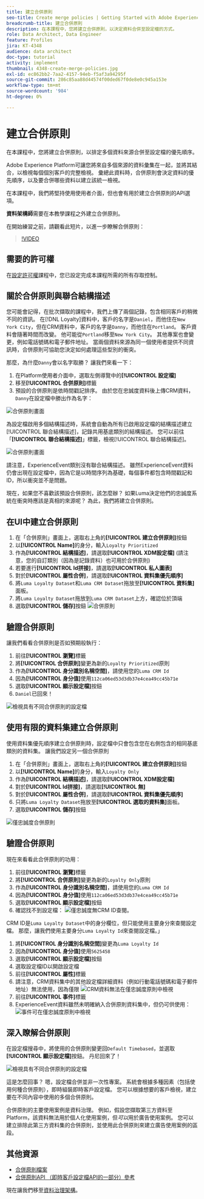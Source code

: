 ```yaml
---
title: 建立合併原則
seo-title: Create merge policies | Getting Started with Adobe Experience Platform for Data Architects and Data Engineers
breadcrumb-title: 建立合併原則
description: 在本課程中，您將建立合併原則，以決定資料合併至設定檔的方式。
role: Data Architect, Data Engineer
feature: Profiles
jira: KT-4348
audience: data architect
doc-type: tutorial
activity: implement
thumbnail: 4348-create-merge-policies.jpg
exl-id: ec862bb2-7aa2-4157-94eb-f5af3a94295f
source-git-commit: 286c85aa88d44574f00ded67f0de8e0c945a153e
workflow-type: tm+mt
source-wordcount: '984'
ht-degree: 0%

---
```


# 建立合併原則

<!--20 min-->

在本課程中，您將建立合併原則，以排定多個資料來源合併至設定檔的優先順序。

Adobe Experience Platform可讓您將來自多個來源的資料彙集在一起，並將其結合，以檢視每個個別客戶的完整檢視。 彙總此資料時，合併原則會決定資料的優先順序，以及要合併哪些資料以建立該統一檢視。

在本課程中，我們將堅持使用使用者介面，但也會有用於建立合併原則的API選項。

**資料架構師**&#x200B;需要在本教學課程之外建立合併原則。

在開始練習之前，請觀看此短片，以進一步瞭解合併原則：
>[!VIDEO](https://video.tv.adobe.com/v/330433?learn=on&enablevpops)

## 需要的許可權

在[設定許可權](configure-permissions.md)課程中，您已設定完成本課程所需的所有存取控制。

<!--* Permission items **[!UICONTROL Profile Management]** > **[!UICONTROL View Merge Policies]** and **[!UICONTROL Manage Merge Policies]**
* Permission item **[!UICONTROL Profile Management]** > **[!UICONTROL View Profiles]** and **[!UICONTROL Manage Profiles]**
* Permission item **[!UICONTROL Sandboxes]** > `Luma Tutorial`
* User-role access to the `Luma Tutorial Platform` product profile
-->

## 關於合併原則與聯合結構描述

您可能會記得，在批次擷取的課程中，我們上傳了兩個記錄，包含相同客戶的稍微不同的資訊。 在[!DNL Loyalty]資料中，客戶的名字是`Daniel`，而他住在`New York City`，但在CRM資料中，客戶的名字是`Danny`，而他住在`Portland`。 客戶資料會隨著時間而改變。 他可能從`Portland`移至`New York City`。 其他專案也會變更，例如電話號碼和電子郵件地址。 當兩個資料來源為同一個使用者提供不同資訊時，合併原則可協助您決定如何處理這些型別的衝突。

那麼，為什麼`Danny`會以名字取勝？ 讓我們來看一下：

1. 在Platform使用者介面中，選取左側導覽中的&#x200B;**[!UICONTROL 設定檔]**
1. 移至&#x200B;**[!UICONTROL 合併原則]**&#x200B;標籤
1. 預設的合併原則是依時間戳記排序。 由於您在忠誠度資料後上傳CRM資料，`Danny`在設定檔中勝出作為名字：

![合併原則畫面](assets/mergepolicies-default.png)

為設定檔啟用多個結構描述時，系統會自動為所有已啟用設定檔的結構描述建立[!UICONTROL 聯合結構描述]，記錄共用基底類別的結構描述。 您可以前往「**[!UICONTROL 聯合結構描述]**」標籤，檢視[!UICONTROL 聯合結構描述]。

![合併原則畫面](assets/mergepolicies-unionSchema.png)

請注意，ExperienceEvent類別沒有聯合結構描述。 雖然ExperienceEvent資料仍會出現在設定檔中，因為它是以時間序列為基礎，每個事件都包含時間戳記和ID，所以衝突並不是問題。

現在，如果您不喜歡該預設合併原則，該怎麼辦？ 如果Luma決定他們的忠誠度系統在衝突時應該是真相的來源呢？ 為此，我們將建立合併原則。

## 在UI中建立合併原則

1. 在「合併原則」畫面上，選取右上角的&#x200B;**[!UICONTROL 建立合併原則]**&#x200B;按鈕
1. 以&#x200B;**[!UICONTROL Name]**&#x200B;的身分，輸入`Loyalty Prioritized`
1. 作為&#x200B;**[!UICONTROL 結構描述]**，請選取&#x200B;**[!UICONTROL XDM設定檔]** (請注意，您的自訂類別（因為是記錄資料）也可用於合併原則)
1. 若要進行&#x200B;**[!UICONTROL Id拼接]**，請選取&#x200B;**[!UICONTROL 私人圖表]**
1. 對於&#x200B;**[!UICONTROL 屬性合併]**，請選取&#x200B;**[!UICONTROL 資料集優先順序]**
1. 將`Luma Loyalty Dataset`和`Luma CRM Dataset`拖放至&#x200B;**[!UICONTROL 資料集]**&#x200B;面板。
1. 將`Luma Loyalty Dataset`拖放到`Luma CRM Dataset`上方，確認位於頂端
1. 選取&#x200B;**[!UICONTROL 儲存]**&#x200B;按鈕
   <!--do i need to explain Private Graph? Is that GA?-->
   ![合併原則](assets/mergepolicies-newPolicy.png)

## 驗證合併原則

讓我們看看合併原則是否如預期般執行：

1. 前往&#x200B;**[!UICONTROL 瀏覽]**&#x200B;標籤
1. 將&#x200B;**[!UICONTROL 合併原則]**&#x200B;變更為新的`Loyalty Prioritized`原則
1. 作為&#x200B;**[!UICONTROL 身分識別名稱空間]**，請使用您的`Luma CRM Id`
1. 因為&#x200B;**[!UICONTROL 身分值]**&#x200B;使用`112ca06ed53d3db37e4cea49cc45b71e`
1. 選取&#x200B;**[!UICONTROL 顯示設定檔]**&#x200B;按鈕
1. `Daniel`已回來！

![檢視具有不同合併原則的設定檔](assets/mergepolicies-lookupProfileWithMergePolicy.png)

## 使用有限的資料集建立合併原則

使用資料集優先順序建立合併原則時，設定檔中只會包含您在右側包含的相同基底類別的資料集。 讓我們設定另一個合併原則

1. 在「合併原則」畫面上，選取右上角的&#x200B;**[!UICONTROL 建立合併原則]**&#x200B;按鈕
1. 以&#x200B;**[!UICONTROL Name]**&#x200B;的身分，輸入`Loyalty Only`
1. 作為&#x200B;**[!UICONTROL 結構描述]**，請選取&#x200B;**[!UICONTROL XDM設定檔]**
1. 對於&#x200B;**[!UICONTROL Id拼接]**，請選取&#x200B;**[!UICONTROL 無]**
1. 對於&#x200B;**[!UICONTROL 屬性合併]**，請選取&#x200B;**[!UICONTROL 資料集優先順序]**
1. 只將`Luma Loyalty Dataset`拖放至&#x200B;**[!UICONTROL 選取的資料集]**&#x200B;面板。
1. 選取&#x200B;**[!UICONTROL 儲存]**&#x200B;按鈕

![僅忠誠度合併原則](assets/mergepolicies-loyaltyOnly.png)

## 驗證合併原則

現在來看看此合併原則的功用：

1. 前往&#x200B;**[!UICONTROL 瀏覽]**&#x200B;標籤
1. 將&#x200B;**[!UICONTROL 合併原則]**&#x200B;變更為新的`Loyalty Only`原則
1. 作為&#x200B;**[!UICONTROL 身分識別名稱空間]**，請使用您的`Luma CRM Id`
1. 因為&#x200B;**[!UICONTROL 身分值]**&#x200B;使用`112ca06ed53d3db37e4cea49cc45b71e`
1. 選取&#x200B;**[!UICONTROL 顯示設定檔]**&#x200B;按鈕
1. 確認找不到設定檔：
   ![僅忠誠度無CRM ID查閱。](assets/mergepolicies-loyaltyOnly-noCrmLookup.png)

CRM ID是`Luma Loyalty Dataset`中的身分欄位，但只能使用主要身分來查閱設定檔。 那麼，讓我們使用主要身分`Luma Loyalty Id`來查閱設定檔。」

1. 將&#x200B;**[!UICONTROL 身分識別名稱空間]**&#x200B;變更為`Luma Loyalty Id`
1. 因為&#x200B;**[!UICONTROL 身分值]**&#x200B;使用`5625458`
1. 選取&#x200B;**[!UICONTROL 顯示設定檔]**&#x200B;按鈕
1. 選取設定檔ID以開啟設定檔
1. 前往&#x200B;**[!UICONTROL 屬性]**&#x200B;標籤
1. 請注意，CRM資料集中的其他設定檔詳細資料（例如行動電話號碼和電子郵件地址）無法使用，因為僅限
   ![CRM資料無法在僅忠誠度原則中檢視](assets/mergepolicies-loyaltyOnly-attributes.png)
1. 前往&#x200B;**[!UICONTROL 事件]**&#x200B;標籤
1. ExperienceEvent資料雖然未明確納入合併原則資料集中，但仍可供使用：
   ![事件可在僅忠誠度原則中檢視](assets/mergepolicies-loyaltyOnly-events.png)

## 深入瞭解合併原則

在設定檔搜尋中，將使用的合併原則變更回`Default Timebased`，並選取&#x200B;**[!UICONTROL 顯示設定檔]**&#x200B;按鈕。 丹尼回來了！

![檢視具有不同合併原則的設定檔](assets/mergepolicies-backToDanny.png)

這是怎麼回事？ 嗯，設定檔合併並非一次性專案。 系統會根據多種因素（包括使用何種合併原則），即時組裝即時客戶設定檔。 您可以根據想要的客戶檢視，建立要在不同內容中使用的多個合併原則。

合併原則的主要使用案例是資料治理。 例如，假設您擷取第三方資料至Platform，該資料無法用於個人化使用案例，但&#x200B;_可以_&#x200B;用於廣告使用案例。 您可以建立排除此第三方資料集的合併原則，並使用此合併原則來建立廣告使用案例的區段。

## 其他資源

* [合併原則檔案](https://experienceleague.adobe.com/docs/experience-platform/profile/merge-policies/overview.html?lang=zh-Hant)
* [合併原則API （即時客戶設定檔API的一部分）參考](https://www.adobe.io/experience-platform-apis/references/profile/#tag/Merge-policies)

現在讓我們移至[資料治理架構](apply-data-governance-framework.md)。
